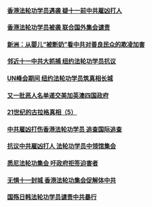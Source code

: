 #### [香港法轮功学员遇袭 疑十一前中共雇凶打人](../pages/prog424/a102671946.md)
#### [香港法轮功学员被袭 联合国外集会谴责](../pages/prog424/a102672841.md)
#### [新洲：从婴儿“被断奶”看中共对善良民众的欺凌加害](../pages/prog424/a102673165.md)
#### [邻近十一中共大抓捕 纽约法轮功学员抗议](../pages/prog424/a102674243.md)
#### [UN峰会期间 纽约法轮功学员筑真相长城](../pages/prog424/a102674710.md)
#### [又一批恶人名单递交美加英澳四国政府](../pages/prog424/a102675158.md)
#### [21世纪的古拉格真相（5）](../pages/prog424/a102675606.md)
#### [中共雇凶打伤香港法轮功学员 追查国际追查](../pages/prog424/a102675745.md)
#### [抗议中共雇凶打人 法轮功学员中领馆集会](../pages/prog424/a102676310.md)
#### [悉尼法轮功集会 吁政府拒签迫害者](../pages/prog424/a102677488.md)
#### [无惧十一封城 香港法轮功集会促解体中共](../pages/prog424/a102677536.md)
#### [国殇日韩法轮功学员谴责中共暴行](../pages/prog424/a102677646.md)
